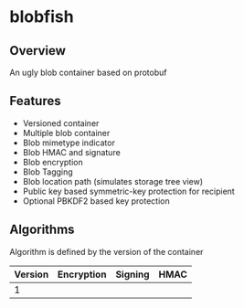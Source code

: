 # blobfish

## Overview
An ugly blob container based on protobuf

## Features
- Versioned container
- Multiple blob container
- Blob mimetype indicator
- Blob HMAC and signature
- Blob encryption
- Blob Tagging
- Blob location path (simulates storage tree view)
- Public key based symmetric-key protection for recipient
- Optional PBKDF2 based key protection

## Algorithms
Algorithm is defined by the version of the container

| Version | Encryption | Signing | HMAC | 
|---------|------------|---------|------|
| 1       |  